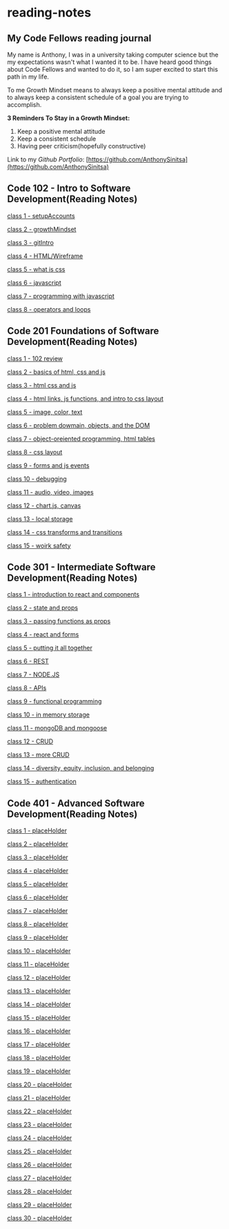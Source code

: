 # reading-notes

## My Code Fellows reading journal

My name is Anthony, I was in a university taking computer science but the my expectations wasn't what I wanted it to be. I have heard good things about Code Fellows and wanted to do it, so I am super excited to start this path in my life.

To me Growth Mindset means to always keep a positive mental attitude and to always keep a consistent schedule of a goal you are trying to accomplish.

**3 Reminders To Stay in a Growth Mindset:**

1. Keep a positive mental attitude
2. Keep a consistent schedule
3. Having peer criticism(hopefully constructive)

Link to my _Github Portfolio_: [https://github.com/AnthonySinitsa](https://github.com/AnthonySinitsa)

## Code 102 - Intro to Software Development(Reading Notes)

[class 1 - setupAccounts](102/102-1.md)

[class 2 - growthMindset](102/102-2.md)

[class 3 - gitIntro](102/102-3.md)

[class 4 - HTML/Wireframe](102/102-4.md)

[class 5 - what is css](102/102-5.md)

[class 6 - javascript](102/102-6.md)

[class 7 - programming with javascript](102/102-7.md)

[class 8 - operators and loops](102/102-8.md)

## Code 201 Foundations of Software Development(Reading Notes)

[class 1 - 102 review](201/201-1.md)

[class 2 - basics of html, css and js](201/201-2.md)

[class 3 - html css and js](201/201-3.md)

[class 4 - html links, js functions, and intro to css layout](201/201-4.md)

[class 5 - image, color, text](201/201-5.md)

[class 6 - problem dowmain, objects, and the DOM](201/201-6.md)

[class 7 - object-oreiented programming, html tables](201/201-7.md)

[class 8 - css layout](201/201-8.md)

[class 9 - forms and js events](201/201-9.md)

[class 10 - debugging](201/201-10.md)

[class 11 - audio, video, images](201/201-11.md)

[class 12 - chart.js, canvas](201/201-12.md)

[class 13 - local storage](201/201-13.md)

[class 14 - css transforms and transitions](201/201-14.md)

[class 15 - woirk safety](201/201-15.md)

## Code 301 - Intermediate Software Development(Reading Notes)

[class 1 - introduction to react and components](301/301-1.md)

[class 2 - state and props](301/301-2.md)

[class 3 - passing functions as props](301/301-3.md)

[class 4 - react and forms](301/301-4.md)

[class 5 - putting it all together](301/301-5.md)

[class 6 - REST](301/301-6.md)

[class 7 - NODE.JS](301/301-7.md)

[class 8 - APIs](301/301-8.md)

[class 9 - functional programming](301/301-9.md)

[class 10 - in memory storage](301/301-10.md)

[class 11 - mongoDB and mongoose](301/301-11.md)

[class 12 - CRUD](301/301-12.md)

[class 13 - more CRUD](301/301-13.md)

[class 14 - diversity, equity, inclusion, and belonging](301/301-14.md)

[class 15 - authentication](301/301-15.md)

## Code 401 - Advanced Software Development(Reading Notes)

[class 1 - placeHolder](401/401-1.md)

[class 2 - placeHolder](401/401-2.md)

[class 3 - placeHolder](401/401-3.md)

[class 4 - placeHolder](401/401-4.md)

[class 5 - placeHolder](401/401-5.md)

[class 6 - placeHolder](401/401-6.md)

[class 7 - placeHolder](401/401-7.md)

[class 8 - placeHolder](401/401-8.md)

[class 9 - placeHolder](401/401-9.md)

[class 10 - placeHolder](401/401-10.md)

[class 11 - placeHolder](401/401-11.md)

[class 12 - placeHolder](401/401-12.md)

[class 13 - placeHolder](401/401-13.md)

[class 14 - placeHolder](401/401-14.md)

[class 15 - placeHolder](401/401-15.md)

[class 16 - placeHolder](401/401-16.md)

[class 17 - placeHolder](401/401-17.md)

[class 18 - placeHolder](401/401-18.md)

[class 19 - placeHolder](401/401-19.md)

[class 20 - placeHolder](401/401-20.md)

[class 21 - placeHolder](401/401-21.md)

[class 22 - placeHolder](401/401-22.md)

[class 23 - placeHolder](401/401-23.md)

[class 24 - placeHolder](401/401-24.md)

[class 25 - placeHolder](401/401-25.md)

[class 26 - placeHolder](401/401-26.md)

[class 27 - placeHolder](401/401-27.md)

[class 28 - placeHolder](401/401-28.md)

[class 29 - placeHolder](401/401-29.md)

[class 30 - placeHolder](401/401-30.md)
